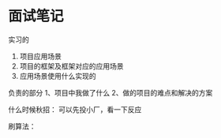 # 面试笔记

实习的
1. 项目应用场景
2. 项目的框架及框架对应的应用场景
3. 应用场景使用什么实现的

负责的部分
1、项目中我做了什么
2、做的项目的难点和解决的方案

什么时候秋招：
   可以先投小厂，看一下反应

刷算法：
    
   
